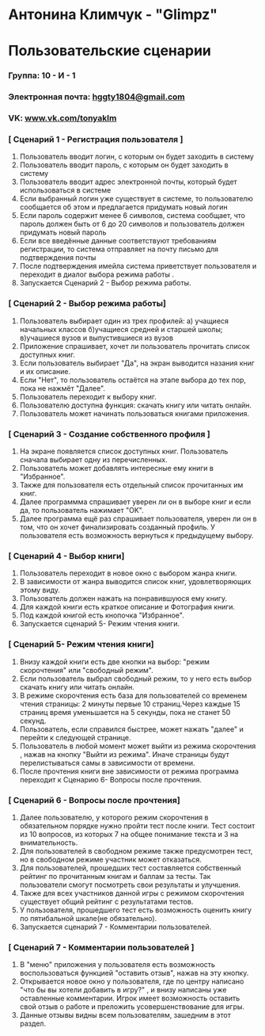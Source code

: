 # Антонина Климчук - "Glimpz"
# Пользовательские сценарии

### Группа: 10 - И - 1
### Электронная почта: hggty1804@gmail.com
### VK: www.vk.com/tonyaklm


### [ Сценарий 1 - Регистрация пользователя ]

1. Пользователь вводит логин, с которым он будет заходить в систему
2. Пользователь вводит пароль, с которым он будет заходить в систему
3. Пользователь вводит адрес электронной почты, который будет использоваться в системе
4. Если выбранный логин уже существует в системе, то пользователю сообщается об этом и предлагается придумать новый логин
5. Если пароль содержит менее 6 символов, система сообщает, что пароль должен быть от 6 до 20 символов и пользователь должен придумать новый пароль
6. Если все введённые данные соответствуют требованиям регистрации, то система отправляет на почту письмо для подтверждения почты
7. После подтверждения имейла система приветствует пользователя и переходит в диалог выбора режима работы .
8. Запускается Сценарий 2 - Выбор режима работы.

### [ Сценарий 2 - Выбор режима работы]

1. Пользователь выбирает один из трех профилей: a) учащиеся начальных классов б)учащиеся средней и старшей школы; в)учашиеся вузов и выпустившиеся из вузов
2. Приложение спрашивает, хочет ли пользователь прочитать список доступных книг.
3. Если пользователь выбирает "Да", на экран выводится назания книг и их описание.
4. Если "Нет", то пользователь остаётся на этапе выбора до тех пор, пока не нажмёт "Далее".
5. Пользователь переходит к выбору книг.
6. Пользователю доступна функция: скачать книгу или читать онлайн.
7. Пользователь может начинать пользоваться книгами приложения.

### [ Сценарий 3 - Создание собственного профиля ]
1. На экране появляется список доступных книг. Пользователь сначала выбирает одну из перечисленных.
2. Пользователь может добавлять интересные ему книги в "Избранное".
3. Также для пользователя есть отдельный список прочитанных им книг.
4. Далее программма спрашивает уверен ли он в выборе книг и если да, то пользователь нажимает "OK".
5. Далее программа ещё раз спрашивает пользователя, уверен ли он в том, что он хочет финализировать созданный профиль. У пользователя есть возможность вернуться к предыдущему выбору.


### [ Сценарий 4 - Выбор книги]
1. Пользователь переходит в новое окно с выбором жанра книги.
2. В зависимости от жанра выводится список книг, удовлетворяющих этому виду.
3. Пользователь должен нажать на понравившуюся ему книгу.
4. Для каждой книги есть краткое описание и Фотография книги.
5. Под каждой книгой есть кнопочка "Избранное". 
6. Запускается сценарий 5- Режим чтения книги.

### [ Сценарий 5- Режим чтения книги]
1. Внизу каждой книги есть две кнопки на выбор: "режим скорочтения" или "свободный режим".
2. Если пользователь выбрал свободный режим, то у него есть выбор скачать книгу или читать онлайн.
3. В режиме скорочтения есть база для пользователей со временем чтения страницы: 2 минуты первые 10 страниц.Через каждые 15 страниц время уменьшается на 5 секунды, пока не станет 50 секунд.
4. Пользователь, если справился быстрее, может нажать "далее" и перейти к следующей странице.
5. Пользователь в любой момент может выйти из режима скорочтения , нажав на кнопку "Выйти из режима". Иначе страницы будут перелистываться самы в зависимости от времени.
6. После прочтения книги вне зависимости от режима программа переходит к Сценарию 6- Вопросы после прочтения.

### [ Сценарий 6 - Вопросы после прочтения]
1. Далее пользователю, у которого режим скорочтения в обязательном порядке нужно пройти тест после книги. Тест состоит из 10 вопросов, из которых 7 на общее понимание текста и 3 на внимательность.
2. Для пользователей в свободном режиме также предусмотрен тест, но в свободном режиме участник может отказаться.
3. Для пользователей, прошедших тест составляется собственный рейтинг по прочитанным книгам и баллам за тесты. Так пользователи смогут посмотреть свои результаты и улучшения.
4. Также для всех участников данной игры с режимом скорочтения существует общий рейтинг с результатами тестов.
5. У пользователя, прошедшего тест есть возможность оценить книгу по пятибальной шкале(не обязательно).
6. Запускается сценарий 7 - Комментарии пользователей.

### [ Сценарий 7 - Комментарии пользователей ]
1. В "меню" приложения у пользователя есть возможность воспользоваться функцией "оставить отзыв", нажав на эту кнопку.
2. Открывается новое окно у пользователя, где по центру написано "что бы вы хотели добавить в игру?" , и внизу написаны уже оставленные комментарии. Игрок имеет возможность оставить свой отзыв о работе и преложить усовершенствование для игры.
3. Данные отзывы видны всем пользователям, зашедним в этот раздел.
















